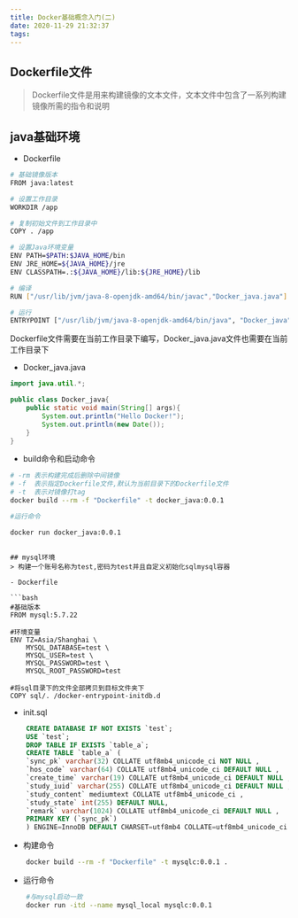 ```yaml
---
title: Docker基础概念入门(二)
date: 2020-11-29 21:32:37
tags:
---
```


## Dockerfile文件

> Dockerfile文件是用来构建镜像的文本文件，文本文件中包含了一系列构建镜像所需的指令和说明

## java基础环境

- Dockerfile

```bash
# 基础镜像版本
FROM java:latest

# 设置工作目录
WORKDIR /app

# 复制初始文件到工作目录中
COPY . /app

# 设置Java环境变量
ENV PATH=$PATH:$JAVA_HOME/bin
ENV JRE_HOME=${JAVA_HOME}/jre
ENV CLASSPATH=.:${JAVA_HOME}/lib:${JRE_HOME}/lib

# 编译
RUN ["/usr/lib/jvm/java-8-openjdk-amd64/bin/javac","Docker_java.java"]

# 运行
ENTRYPOINT ["/usr/lib/jvm/java-8-openjdk-amd64/bin/java", "Docker_java"]
```

Dockerfile文件需要在当前工作目录下编写，Docker_java.java文件也需要在当前工作目录下

- Docker_java.java
```java
import java.util.*;

public class Docker_java{
    public static void main(String[] args){
        System.out.println("Hello Docker!");
        System.out.println(new Date());
    }
}
```

- build命令和启动命令

```bash
# -rm 表示构建完成后删除中间镜像
# -f  表示指定Dockerfile文件,默认为当前目录下的Dockerfile文件 
# -t  表示对镜像打tag
docker build --rm -f "Dockerfile" -t docker_java:0.0.1

#运行命令
```
    docker run docker_java:0.0.1
```

## mysql环境
> 构建一个账号名称为test,密码为test并且自定义初始化sqlmysql容器

- Dockerfile

```bash
#基础版本
FROM mysql:5.7.22

#环境变量
ENV TZ=Asia/Shanghai \
    MYSQL_DATABASE=test \
    MYSQL_USER=test \
    MYSQL_PASSWORD=test \
    MYSQL_ROOT_PASSWORD=test

#将sql目录下的文件全部拷贝到目标文件夹下
COPY sql/. /docker-entrypoint-initdb.d
```

- init.sql

```sql
    CREATE DATABASE IF NOT EXISTS `test`;
    USE `test`;
    DROP TABLE IF EXISTS `table_a`;
    CREATE TABLE `table_a` (
    `sync_pk` varchar(32) COLLATE utf8mb4_unicode_ci NOT NULL ,
    `hos_code` varchar(64) COLLATE utf8mb4_unicode_ci DEFAULT NULL ,
    `create_time` varchar(19) COLLATE utf8mb4_unicode_ci DEFAULT NULL ,
    `study_iuid` varchar(255) COLLATE utf8mb4_unicode_ci DEFAULT NULL ,
    `study_content` mediumtext COLLATE utf8mb4_unicode_ci ,
    `study_state` int(255) DEFAULT NULL,
    `remark` varchar(1024) COLLATE utf8mb4_unicode_ci DEFAULT NULL ,
    PRIMARY KEY (`sync_pk`)
    ) ENGINE=InnoDB DEFAULT CHARSET=utf8mb4 COLLATE=utf8mb4_unicode_ci ;
```

- 构建命令

```bash
    docker build --rm -f "Dockerfile" -t mysqlc:0.0.1 .
```

- 运行命令
```bash
    #与mysql启动一致
    docker run -itd --name mysql_local mysqlc:0.0.1 
```